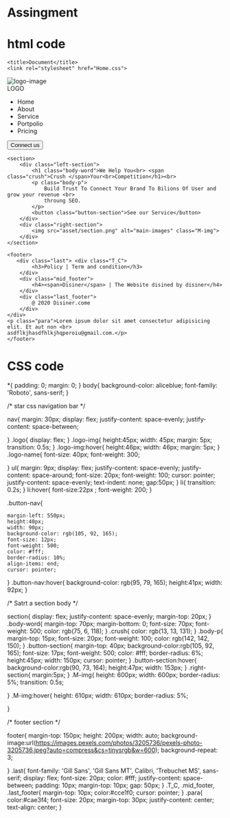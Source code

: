# Assingment
#  html code

<!DOCTYPE html>
<html lang="en">
<head>
    <meta charset="UTF-8">
    <meta name="viewport" content="width=device-width, initial-scale=1.0">
    <link rel="preconnect" href="https://fonts.googleapis.com">
<link rel="preconnect" href="https://fonts.gstatic.com" crossorigin>
<link href="https://fonts.googleapis.com/css2?family=Roboto:wght@500&display=swap" rel="stylesheet">


    <title>Document</title>
    <link rel="stylesheet" href="Home.css">
</head>
<body>
    <nav>
        <div class="logo">
            <div >
                <img src="asset/logo.png" alt="logo-image" class="logo-img">
            </div>
            <div class="logo-name">
                LOGO
            </div>
            <div  >
                <ul class="nav-list">
                    <li>Home</li>
                    <li>About</li>
                    <li>Service</li>
                    <li>Portpolio</li>
                    <li>Pricing</li>
                </ul>
            </div>
            <div >
                <button class="button-nav">Connect us</button>
            </div>
        </div>
    </nav>

    <section>
        <div class="left-section">
            <h1 class="body-word">We Help You<br> <span class="crush">Crush </span>Your<br>Competition</h1><br>
            <p class="body-p">
                Build Trust To Connect Your Brand To Bilions Of User and grow your revenue <br>
                throung SEO.
            </p>
            <button class="button-section">See our Service</button>
        </div>
        <div class="right-section">
            <img src="asset/section.png" alt="main-images" class="M-img">
        </div>
    </section>

    <footer>
       <div class="last"> <div class="T_C">
            <h3>Policy | Term and condition</h3>
        </div>
        <div class="mid_footer">
            <h4><span>Disiner</span> | The Website disined by disiner</h4>
        </div>
        <div class="last_footer">
            @ 2020 Disiner.come
        </div>
    </div>
    <p class="para">Lorem ipsum dolor sit amet consectetur adipisicing elit. Et aut non <br>
    asdflkjhasdfhlkjhqperoiu@gmail.com.</p>
    </footer>

</body>
</html>




# CSS code 
*{
    padding: 0;
    margin: 0;
}
body{
    background-color: aliceblue;
    font-family: 'Roboto', sans-serif;
}

/*  star css navigation bar */

nav{
    margin: 30px;
    display: flex;
    justify-content: space-evenly;
    justify-content: space-between;
    
}
.logo{
    display: flex;
}
.logo-img{
    height:45px;
    width: 45px;
    margin: 5px;
    transition: 0.5s;
}
.logo-img:hover{
    height:46px;
    width: 46px;
    margin: 5px;
}
.logo-name{
    font-size: 40px;
    font-weight: 300;

}
ul{
    margin: 9px;
    display: flex;
    justify-content: space-evenly;
    justify-content: space-around;
    font-size: 20px;
    font-weight: 100;
    cursor: pointer;
    justify-content: space-evenly;
    text-indent: none;
    gap:50px;
}
li{
    transition: 0.2s;
}
li:hover{
    font-size:22px ;
    font-weight: 200;
}

.button-nav{
    
    margin-left: 550px;
    height:40px;
    width: 90px;
    background-color: rgb(105, 92, 165);
    font-size: 12px;
    font-weight: 500;
    color: #fff;
    border-radius: 10%;
    align-items: end;
    cursor: pointer;
}
.button-nav:hover{
    background-color: rgb(95, 79, 165);
    height:41px;
    width: 92px;
}

/*  Satrt a section body */

section{
    display: flex;
    justify-content: space-evenly;
    margin-top: 20px;
}
.body-word{
    margin-top: 70px;
    margin-bottom: 0;
    font-size: 70px;
    font-weight: 500;
    color: rgb(75, 6, 118);
}
.crush{
    color: rgb(13, 13, 131);
}
.body-p{
    margin-top: 15px;
    font-size: 20px;
    font-weight: 100;
    color: rgb(142, 142, 150);
}
.button-section{
    margin-top: 40px;
    background-color:rgb(105, 92, 165);
    font-size: 17px;
    font-weight: 500;
    color: #fff;
    border-radius: 6%;
    height:45px;
    width: 150px;
    cursor: pointer;
}
.button-section:hover{
    background-color:rgb(90, 73, 164);
    height:47px;
    width: 153px;
}
.right-section{
    margin:5px;
}
.M-img{
    height: 600px;
    width: 600px;
    border-radius: 5%;
    transition: 0.5s;
    
}
.M-img:hover{
    height: 610px;
    width: 610px;
    border-radius: 5%;
    
}

/* footer section  */

footer{
    margin-top: 150px;
    height: 200px;
    width: auto;
    background-image:url(https://images.pexels.com/photos/3205736/pexels-photo-3205736.jpeg?auto=compress&cs=tinysrgb&w=600);
    background-repeat: 3;
    
    
}
.last{
    font-family: 'Gill Sans', 'Gill Sans MT', Calibri, 'Trebuchet MS', sans-serif;
    display: flex;
    font-size: 20px;
    color: #fff;
    justify-content: space-between;
    padding: 10px;
    margin-top: 10px;
    gap: 50px;
}
.T_C, .mid_footer, .last_footer{
    margin-top: 10px;
    color:#cce1f0;
    cursor: pointer;
}
.para{
    color:#cae3f4;
    font-size: 20px;
    margin-top: 30px;
    justify-content: center;
    text-align: center;
}



